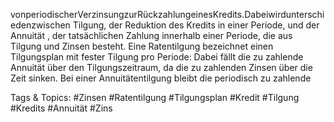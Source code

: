 vonperiodischerVerzinsungzurRückzahlungeinesKredits.Dabeiwirdunterschiedenzwischen Tilgung,
der Reduktion des Kredits in einer Periode, und der Annuität , der tatsächlichen Zahlung innerhalb einer
Periode, die aus Tilgung und Zinsen besteht. Eine Ratentilgung bezeichnet einen Tilgungsplan mit
fester Tilgung pro Periode: Dabei fällt die zu zahlende Annuität über den Tilgungszeitraum, da die zu
zahlenden Zinsen über die Zeit sinken. Bei einer Annuitätentilgung bleibt die periodisch zu zahlende

   Tags & Topics:
   #Zinsen
   #Ratentilgung
   #Tilgungsplan
   #Kredit
   #Tilgung
   #Kredits
   #Annuität
   #Zins